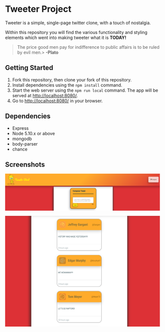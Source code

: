 # Tweeter Project

Tweeter is a simple, single-page twitter clone, with a touch of nostalgia.

Within this repository you will find the various functionality and styling elements which went into making tweeter what it is **TODAY!**

>The price good men pay for indifference to public affairs is to be ruled by evil men.>
**-Plato**

## Getting Started

1. Fork this repository, then clone your fork of this repository.
2. Install dependencies using the `npm install` command.
3. Start the web server using the `npm run local` command. The app will be served at <http://localhost:8080/>.
4. Go to <http://localhost:8080/> in your browser.

## Dependencies

- Express
- Node 5.10.x or above
- mongodb
- body-parser
- chance

## Screenshots

!["Screenshot of previously posted tweets"](https://github.com/Aidanchase/tweeter/blob/master/docs/nav-bar-and-compose-tweet.png?raw=true)


!["Screenshot of compose tweets section!"](https://github.com/Aidanchase/tweeter/blob/master/docs/Past-tweets.png?raw=true)
